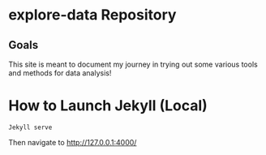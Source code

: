 # explore-data Repository

## Goals

This site is meant to document my journey in trying out some various tools and methods for data analysis!


# How to Launch Jekyll (Local)

`Jekyll serve`

Then navigate to http://127.0.0.1:4000/

